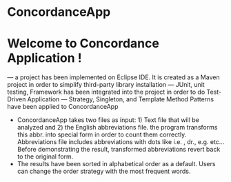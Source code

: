 # ConcordanceApp

Welcome to Concordance Application !
===========

— a project has been implemented on Eclipse IDE. It is created as a Maven project in order to simplify third-party library installation
— JUnit, unit testing, Framework has been integrated into the project in order to do Test-Driven Application
— Strategy, Singleton, and Template Method Patterns have been applied to ConcordanceApp
- ConcordanceApp takes two files as input: 1) Text file that will be analyzed and 2) the English abbreviations file. the program transforms this abbr. into special form in order to count them correctly. Abbreviations file includes abbreviations with dots like  i.e. , dr., e.g. etc... 
  Before demonstrating the result, transformed abbreviations revert back to the original form.
- The results have been sorted in alphabetical order as a default. Users can change the order strategy with the most frequent words.
